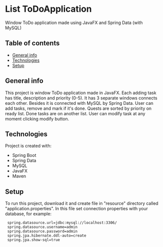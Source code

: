 # List ToDoApplication
Window ToDo application made using JavaFX and Spring Data (with MySQL)


## Table of contents
* [General info](#general-info)
* [Technologies](#technologies)
* [Setup](#setup)

## General info
This project is window ToDo application made in JavaFX. Each adding task has title, description and priority (0-5). 
It has 3 separate windows connects each other. Besides it is connected with MySQL by Spring Data. User can add tasks, 
remove and mark if it's done. Quests are sorted by priority on ready list. Done tasks are on another list. 
User can modify task at any moment clicking modify button.
	
## Technologies
Project is created with:
* Spring Boot
* Spring Data
* MySQL
* JavaFX
* Maven
	
## Setup
To run this project, download it and create file in "resource" directory called "application.properties".
In this file set connection properties with your database, for example:

```
 spring.datasource.url=jdbc:mysql://localhost:3306/
 spring.datasource.username=admin
 spring.datasource.password=admin
 spring.jpa.hibernate.ddl-auto=create 
 spring.jpa.show-sql=true

```
